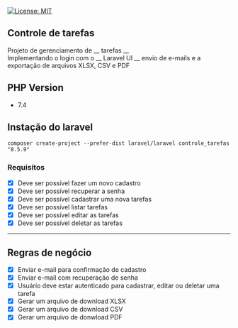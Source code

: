 [![License: MIT](https://img.shields.io/badge/License-MIT-yellow.svg)](https://opensource.org/licenses/MIT)

## Controle de tarefas

<p>
Projeto de gerenciamento de __ tarefas __ <br>
Implementando o login com o __ Laravel UI __ envio de e-mails e a exportação de arquivos XLSX, CSV e PDF
</p>


## PHP Version

- 7.4

## Instação do laravel

```
composer create-project --prefer-dist laravel/laravel controle_tarefas "8.5.9"
```

### Requisitos

- [x] Deve ser possível fazer um novo cadastro
- [x] Deve ser possível recuperar a senha
- [x] Deve ser possível cadastrar uma nova tarefas
- [x] Deve ser possível listar tarefas
- [x] Deve ser possível editar as tarefas
- [x] Deve ser possível deletar as tarefas

---

## Regras de negócio

- [x] Enviar e-mail para confirmação de cadastro
- [x] Enviar e-mail com recuperação de senha
- [x] Usuário deve estar autenticado para cadastrar, editar ou deletar uma tarefa
- [x] Gerar um arquivo de download XLSX
- [x] Gerar um arquivo de download CSV
- [x] Gerar um arquivo de donwload PDF